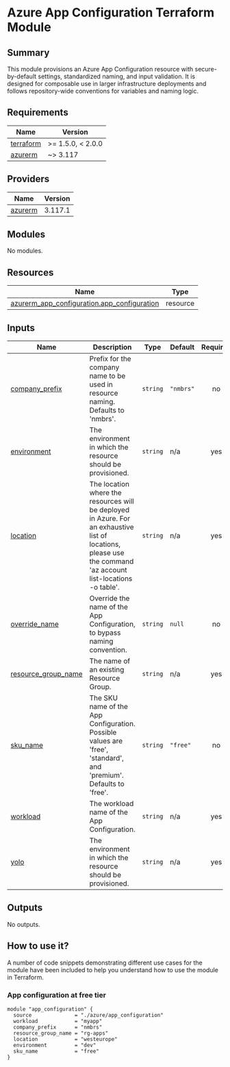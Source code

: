 # Azure App Configuration Terraform Module

## Summary

This module provisions an Azure App Configuration resource with secure-by-default settings, standardized naming, and input validation. It is designed for composable use in larger infrastructure deployments and follows repository-wide conventions for variables and naming logic.

## Requirements

| Name | Version |
|------|---------|
| <a name="requirement_terraform"></a> [terraform](#requirement\_terraform) | >= 1.5.0, < 2.0.0 |
| <a name="requirement_azurerm"></a> [azurerm](#requirement\_azurerm) | ~> 3.117 |

## Providers

| Name | Version |
|------|---------|
| <a name="provider_azurerm"></a> [azurerm](#provider\_azurerm) | 3.117.1 |

## Modules

No modules.

## Resources

| Name | Type |
|------|------|
| [azurerm_app_configuration.app_configuration](https://registry.terraform.io/providers/hashicorp/azurerm/latest/docs/resources/app_configuration) | resource |

## Inputs

| Name | Description | Type | Default | Required |
|------|-------------|------|---------|:--------:|
| <a name="input_company_prefix"></a> [company\_prefix](#input\_company\_prefix) | Prefix for the company name to be used in resource naming. Defaults to 'nmbrs'. | `string` | `"nmbrs"` | no |
| <a name="input_environment"></a> [environment](#input\_environment) | The environment in which the resource should be provisioned. | `string` | n/a | yes |
| <a name="input_location"></a> [location](#input\_location) | The location where the resources will be deployed in Azure. For an exhaustive list of locations, please use the command 'az account list-locations -o table'. | `string` | n/a | yes |
| <a name="input_override_name"></a> [override\_name](#input\_override\_name) | Override the name of the App Configuration, to bypass naming convention. | `string` | `null` | no |
| <a name="input_resource_group_name"></a> [resource\_group\_name](#input\_resource\_group\_name) | The name of an existing Resource Group. | `string` | n/a | yes |
| <a name="input_sku_name"></a> [sku\_name](#input\_sku\_name) | The SKU name of the App Configuration. Possible values are 'free', 'standard', and 'premium'. Defaults to 'free'. | `string` | `"free"` | no |
| <a name="input_workload"></a> [workload](#input\_workload) | The workload name of the App Configuration. | `string` | n/a | yes |
| <a name="input_yolo"></a> [yolo](#input\_yolo) | The environment in which the resource should be provisioned. | `string` | n/a | yes |
## Outputs

No outputs.

## How to use it? 

A number of code snippets demonstrating different use cases for the module have been included to help you understand how to use the module in Terraform.

### App configuration at free tier

```hcl
module "app_configuration" {
  source              = "./azure/app_configuration"
  workload            = "myapp"
  company_prefix      = "nmbrs"
  resource_group_name = "rg-apps"
  location            = "westeurope"
  environment         = "dev"
  sku_name            = "free"
}
```